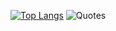 [![Top Langs](https://github-readme-stats.vercel.app/api/top-langs/?username=plrtp68217&layout=compact)](https://github.com/anuraghazra/github-readme-stats) ![Quotes](https://quotes-github-readme.vercel.app/api?type=horizontal&theme=dark)

